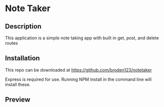 # Note Taker

## Description

This application is a simple note taking app with built in get, post, and delete routes

## Installation

This repo can be downloaded at https://github.com/broden123/notetaker

Express is required for use. Running NPM install in the command line will install these.

## Preview
